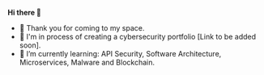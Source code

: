 **Hi there 👋**

- 👀 Thank you for coming to my space.
- 💞️ I'm in process of creating a cybersecurity portfolio [Link to be added soon].
- 🌱 I’m currently learning: API Security, Software Architecture, Microservices, Malware and Blockchain.
